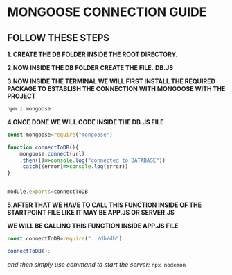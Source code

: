 
# MONGOOSE CONNECTION GUIDE

## FOLLOW THESE STEPS 
**1. CREATE THE DB FOLDER INSIDE THE ROOT DIRECTORY.**

**2.NOW INSIDE THE DB FOLDER CREATE THE FILE.**
**DB.JS**

**3.NOW INSIDE THE TERMINAL WE WILL FIRST INSTALL THE REQUIRED PACKAGE TO ESTABLISH THE CONNECTION WITH MONGOOSE WITH THE PROJECT**
```bash
npm i mongoose
```

**4.ONCE DONE WE WILL CODE INSIDE THE DB.JS FILE**
```javascript
const mongoose=require("mongoose")

function connectToDB(){
    mongoose.connect(url)
    .then(()=>console.log("connected to DATABASE"))
    .catch((error)=>console.log(error))
}


module.exports=connectToDB
```
**5.AFTER THAT WE HAVE TO CALL THIS FUNCTION INSIDE OF THE STARTPOINT FILE LIKE IT MAY BE APP.JS OR SERVER.JS**

**WE WILL BE CALLING THIS FUNCTION INSIDE APP.JS FILE**
```javascript
const connectToDB=require("../db/db")

connectToDB();
```

*and then simply use command to start the server:*
`` npx nodemon ``